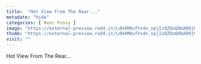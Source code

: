 ```yaml
---
title:  "Hot View From The Rear..."
metadate: "hide"
categories: [ Rear Pussy ]
image: "https://external-preview.redd.it/LdH4M0ufYv4n_npjIzQZDoQ0bAR0jMkIwTc-n0SW9Wk.jpg?auto=webp&s=32461865f0c525f0c02be28a616529e2d221dc58"
thumb: "https://external-preview.redd.it/LdH4M0ufYv4n_npjIzQZDoQ0bAR0jMkIwTc-n0SW9Wk.jpg?width=640&crop=smart&auto=webp&s=0ebafc90fef05df34589c5caf59c305dfb92aa10"
visit: ""
---
```

Hot View From The Rear...
